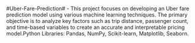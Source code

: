 #Uber-Fare-Prediction# - This project focuses on developing an Uber fare prediction model using various machine learning techniques. The primary objective is to analyze key factors such as trip distance, passenger count, and time-based variables to create an accurate and interpretable pricing model.Python Libraries: Pandas, NumPy, Scikit-learn, Matplotlib, Seaborn. 

